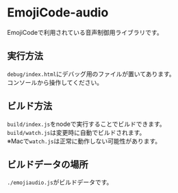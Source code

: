# EmojiCode-audio
EmojiCodeで利用されている音声制御用ライブラリです。

## 実行方法
`debug/index.html`にデバッグ用のファイルが置いてあります。  
コンソールから操作してください。

## ビルド方法
`build/index.js`をnodeで実行することでビルドできます。  
`build/watch.js`は変更時に自動でビルドされます。  
※Macで`watch.js`は正常に動作しない可能性があります。

## ビルドデータの場所
`./emojiaudio.js`がビルドデータです。  
